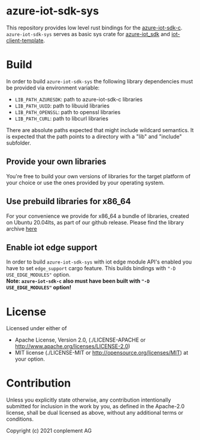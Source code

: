 # azure-iot-sdk-sys

This repository provides low level rust bindings for the [azure-iot-sdk-c](https://github.com/Azure/azure-iot-sdk-c). `azure-iot-sdk-sys` serves as basic sys crate for [azure-iot_sdk](https://github.com/ICS-DeviceManagement/azure-iot-sdk) and [iot-client-template](https://github.com/ICS-DeviceManagement/iot-client-template-rs).

# Build

In order to build `azure-iot-sdk-sys` the following library dependencies must be provided via environment variable:
- `LIB_PATH_AZURESDK`: path to azure-iot-sdk-c libraries
- `LIB_PATH_UUID`: path to libuuid libraries
- `LIB_PATH_OPENSSL`: path to openssl libraries
- `LIB_PATH_CURL`: path to libcurl libraries

There are absolute paths expected that might include wildcard semantics. It is expected that the path points to a directory with a "lib" and "include" subfolder.

## Provide your own libraries

You're free to build your own versions of libraries for the target platform of your choice or use the ones provided by your operating system.

## Use prebuild libraries for x86_64

For your convenience we provide for x86_64 a bundle of libraries, created on Ubuntu 20.04lts, as part of our github release. Please find the library archive [here](https://github.com/ICS-DeviceManagement/azure-iot-sdk-sys/releases/latest) 

## Enable iot edge support

In order to build `azure-iot-sdk-sys` with iot edge module API's enabled you have to set `edge_support` cargo feature. This builds bindings with `"-D USE_EDGE_MODULES"` option.<br>
**Note: `azure-iot-sdk-c` also must have been built with `"-D USE_EDGE_MODULES"` option!**

# License

Licensed under either of
* Apache License, Version 2.0, (./LICENSE-APACHE or <http://www.apache.org/licenses/LICENSE-2.0>)
* MIT license (./LICENSE-MIT or <http://opensource.org/licenses/MIT>)
at your option.

# Contribution

Unless you explicitly state otherwise, any contribution intentionally
submitted for inclusion in the work by you, as defined in the Apache-2.0
license, shall be dual licensed as above, without any additional terms or
conditions.

Copyright (c) 2021 conplement AG
